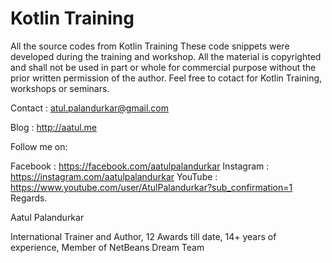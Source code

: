 # Kotlin Training
All the source codes from Kotlin Training
These code snippets were developed during the training and workshop. All the material is copyrighted and shall not be used in part or whole for commercial purpose without the prior written permission of the author. Feel free to cotact for Kotlin Training, workshops or seminars.

Contact : atul.palandurkar@gmail.com

Blog : http://aatul.me

Follow me on:

Facebook : https://facebook.com/aatulpalandurkar
Instagram : https://instagram.com/aatulpalandurkar
YouTube : https://www.youtube.com/user/AtulPalandurkar?sub_confirmation=1
Regards.

Aatul Palandurkar

International Trainer and Author,
12 Awards till date,
14+ years of experience,
Member of NetBeans Dream Team
